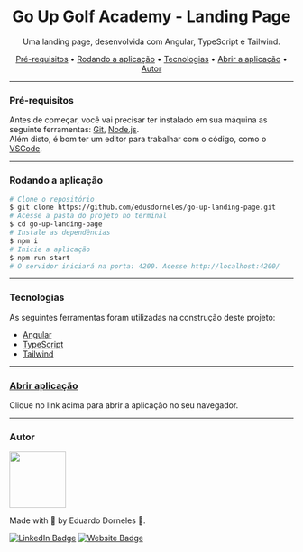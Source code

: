 <h1 align="center">Go Up Golf Academy - Landing Page</h1>

<p align="center">Uma landing page, desenvolvida com Angular, TypeScript e Tailwind.<p>

<p align="center">
    <a href="#pre-requisitos">Pré-requisitos</a> •
    <a href="#rodando-a-aplicacao">Rodando a aplicação</a> •
    <a href="#tecnologias">Tecnologias</a> •
    <a href="#abrir-a-aplicacao">Abrir a aplicação</a> •
    <a href="#autor">Autor</a>
<p>

---

<h3 id="pre-requisitos">Pré-requisitos</h3>
Antes de começar, você vai precisar ter instalado em sua máquina as seguinte ferramentas: <a href="https://git-scm.com" target="_blank">Git</a>, <a href="https://nodejs.org/en/" target="_blank">Node.js</a>. <br>
Além disto, é bom ter um editor para trabalhar com o código, como o <a href="https://code.visualstudio.com/" target="_blank">VSCode</a>.

---

<h3 id="rodando-a-aplicacao">Rodando a aplicação</h3>

```bash
# Clone o repositório
$ git clone https://github.com/edusdorneles/go-up-landing-page.git
# Acesse a pasta do projeto no terminal
$ cd go-up-landing-page
# Instale as dependências
$ npm i
# Inicie a aplicação
$ npm run start
# O servidor iniciará na porta: 4200. Acesse http://localhost:4200/
```

---

<h3 id="tecnologias">Tecnologias</h3>
As seguintes ferramentas foram utilizadas na construção deste projeto:

- [Angular](https://angular.dev/)
- [TypeScript](https://www.typescriptlang.org/)
- [Tailwind](https://tailwindcss.com/)

---

<h3 id="abrir-a-aplicacao"><a target="_blank" href="https://go-up-landing-page.vercel.app/">Abrir aplicação</a></h3>
<p>Clique no link acima para abrir a aplicação no seu navegador.</p>

---

<h3 id="autor">Autor</h3>
<img src="https://avatars.githubusercontent.com/edusdorneles" height="100" />

Made with 💙 by Eduardo Dorneles 👋.

[![LinkedIn Badge](https://img.shields.io/badge/LinkedIn-0077B5?style=for-the-badge&logo=linkedin&logoColor=white)](https://www.linkedin.com/in/edusdorneles/) [![Website Badge](https://img.shields.io/badge/website-14141C?style=for-the-badge&logo=About.me&logoColor=white)](https://edusdorneles.com.br/)
